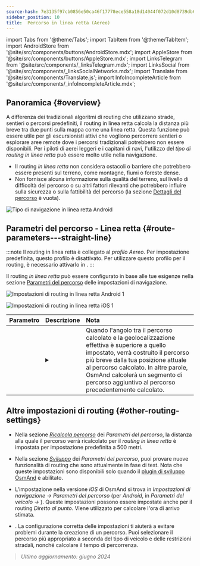 ```yaml
---
source-hash: 7e3135f97cb0856e50ca46f17778ece558a18d14044f072d10d8739db6285192
sidebar_position: 10
title:  Percorso in linea retta (Aereo)
---
```

import Tabs from '@theme/Tabs';
import TabItem from '@theme/TabItem';
import AndroidStore from '@site/src/components/buttons/AndroidStore.mdx';
import AppleStore from '@site/src/components/buttons/AppleStore.mdx';
import LinksTelegram from '@site/src/components/_linksTelegram.mdx';
import LinksSocial from '@site/src/components/_linksSocialNetworks.mdx';
import Translate from '@site/src/components/Translate.js';
import InfoIncompleteArticle from '@site/src/components/_infoIncompleteArticle.mdx';


<InfoIncompleteArticle/>


## Panoramica {#overview}

A differenza dei tradizionali algoritmi di routing che utilizzano strade, sentieri o percorsi predefiniti, il routing in linea retta calcola la distanza più breve tra due punti sulla mappa come una linea retta. Questa funzione può essere utile per gli escursionisti attivi che vogliono percorrere sentieri o esplorare aree remote dove i percorsi tradizionali potrebbero non essere disponibili. Per i piloti di aerei leggeri e i capitani di navi, l'utilizzo del *tipo di routing in linea retta* può essere molto utile nella navigazione.

<!-- ![Esempio di navigazione in linea retta Android 1](@site/static/img/navigation/routing/straight_line_routing_andr_1.png) ![Esempio di navigazione in linea retta Android 1](@site/static/img/navigation/routing/straight_line_routing_andr_2.png) -->

- Il routing *in linea retta* non considera ostacoli o barriere che potrebbero essere presenti sul terreno, come montagne, fiumi o foreste dense.
- Non fornisce alcuna informazione sulla qualità del terreno, sul livello di difficoltà del percorso o su altri fattori rilevanti che potrebbero influire sulla sicurezza o sulla fattibilità del percorso (la sezione [Dettagli del percorso](../setup/route-details.md) è vuota).

![Tipo di navigazione in linea retta Android](@site/static/img/navigation/routing/straight_line_routing_andr.png)


## Parametri del percorso - Linea retta {#route-parameters---straight-line}

:::note
Il routing in linea retta è collegato al *profilo Aereo*. Per impostazione predefinita, questo profilo è disattivato. Per utilizzare questo profilo per il routing, è necessario attivarlo in *<Translate android="true" ids="shared_string_menu,shared_string_settings,application_profiles"/>*.
:::

Il routing *in linea retta* può essere configurato in base alle tue esigenze nella sezione [Parametri del percorso](../guidance/navigation-settings.md#route-parameters) delle impostazioni di navigazione.

<Tabs groupId="operating-systems" queryString="operating-systems">

<TabItem value="android" label="Android">

![Impostazioni di routing in linea retta Android 1](@site/static/img/navigation/routing/aircraft_routing_andr.png)

</TabItem>

<TabItem value="ios" label="iOS">

![Impostazioni di routing in linea retta iOS 1](@site/static/img/navigation/routing/straight_line_ios.png)

</TabItem>

</Tabs>

| Parametro | Descrizione | Nota |
|:------------|:---------------|:---------------|
| *<Translate android="true" ids="recalc_angle_dialog_title"/>* |  <details><summary> <Translate android="true" ids="recalc_angle_dialog_descr"/>  </summary>![Ricalcolo in linea retta Android](@site/static/img/navigation/routing/straight_line_recalculation_andr.png) </details>  | Quando l'angolo tra il percorso calcolato e la geolocalizzazione effettiva è superiore a quello impostato, verrà costruito il percorso più breve dalla tua posizione attuale al percorso calcolato. In altre parole, OsmAnd calcolerà un segmento di percorso aggiuntivo al percorso precedentemente calcolato. |


## Altre impostazioni di routing {#other-routing-settings}

- Nella sezione [*Ricalcola percorso*](../../navigation/guidance/navigation-settings.md#recalculate-route) dei *Parametri del percorso*, la distanza alla quale il percorso verrà ricalcolato per il *routing in linea retta* è impostata per impostazione predefinita a 500 metri.

- Nella sezione [*Sviluppo*](../guidance/navigation-settings.md#development-settings) dei *Parametri del percorso*, puoi provare nuove funzionalità di routing che sono attualmente in fase di test. Nota che queste impostazioni sono disponibili solo quando il [plugin di sviluppo OsmAnd](../../plugins/development.md) è abilitato.

- L'impostazione *[<Translate ios="true" ids="road_speeds"/>](../guidance/navigation-settings.md#road-speeds)* nella versione *iOS* di OsmAnd si trova in *Impostazioni di navigazione → Parametri del percorso* (per *Android*, in *Parametri del veicolo → [<Translate android="true" ids="default_speed_setting_title"/>](../guidance/navigation-settings.md#default-speed--road-speeds)*). Queste impostazioni possono essere impostate anche per il routing *Diretto al punto*. Viene utilizzato per calcolare l'ora di arrivo stimata.

- *[<Translate ios="true" ids="vehicle_parameters"/>](../guidance/navigation-settings.md#vehicle-parameters)*. La configurazione corretta delle impostazioni ti aiuterà a evitare problemi durante la creazione di un percorso. Puoi selezionare il percorso più appropriato a seconda del tipo di veicolo e delle restrizioni stradali, nonché calcolare il tempo di percorrenza.

> *Ultimo aggiornamento: giugno 2024*
